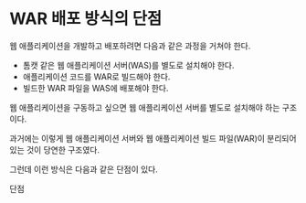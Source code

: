 # WAR 배포 방식의 단점
웹 애플리케이션을 개발하고 배포하려면 다음과 같은 과정을 거쳐야 한다.
* 톰캣 같은 웹 애플리케이션 서버(WAS)를 별도로 설치해야 한다.
* 애플리케이션 코드를 WAR로 빌드해야 한다.
* 빌드한 WAR 파일을 WAS에 배포해야 한다.

웹 애플리케이션을 구동하고 싶으면 웹 애플리케이션 서버를 별도로 설치해야 하는 구조이다.

과거에는 이렇게 웹 애플리케이션 서버와 웹 애플리케이션 빌드 파일(WAR)이 분리되어 있는 것이 당연한 구조였다.

그런데 이런 방식은 다음과 같은 단점이 있다.

단점
